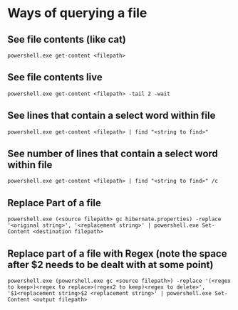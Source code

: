 # Ways of querying a file

## See file contents (like cat)

    powershell.exe get-content <filepath>
    
## See file contents live

    powershell.exe get-content <filepath> -tail 2 -wait
    
## See lines that contain a select word within file
    
    powershell.exe get-content <filepath> | find "<string to find>"
    
## See number of lines that contain a select word within file

    powershell.exe get-content <filepath> | find "<string to find>" /c
    
## Replace Part of a file

    powershell.exe (<source filepath> gc hibernate.properties) -replace '<original string>', '<replacement string>' | powershell.exe Set-Content <destination filepath>
    
## Replace part of a file with Regex (note the space after $2 needs to be dealt with at some point)

    powershell.exe (powershell.exe gc <source filepath>) -replace '(<regex to keep>)<regex to replace>(regex2 to keep)<regex to delete>', '$1<replacement string>$2 <replacement string>' | powershell.exe Set-Content <output filepath>